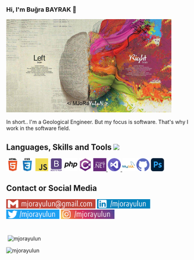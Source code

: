 ### Hi, I'm Buğra BAYRAK 👋
<div style="display: block"><a href="#"><img src="https://raw.githubusercontent.com/MJoRaYuLuN/mjorayulun/main/banner.jpg" alt="github mjorayulun" height="250"></a>
<p>In short.. I'm a Geological Engineer. But my focus is software. That's why I work in the software field. </p></div>


<div style="display: block">
<h2 align="left">Languages, Skills and Tools <img src = "https://media2.giphy.com/media/QssGEmpkyEOhBCb7e1/giphy.gif?cid=ecf05e47a0n3gi1bfqntqmob8g9aid1oyj2wr3ds3mg700bl&rid=giphy.gif" width = "25"></h2>
<p align="left">
<a href="https://www.w3.org/html/" target="_blank"><img src="https://raw.githubusercontent.com/MJoRaYuLuN/mjorayulun/bd4c94ec1404d111f5aeda56dff137630f2f59dd/html5.svg" alt="html5" width="35" height="35"/></a>
<a href="https://www.w3schools.com/css/" target="_blank"><img src="https://raw.githubusercontent.com/MJoRaYuLuN/mjorayulun/bd4c94ec1404d111f5aeda56dff137630f2f59dd/css3.svg" alt="css3" width="35" height="35"/></a>
<a href="https://developer.mozilla.org/en-US/docs/Web/JavaScript" target="_blank"> <img src="https://raw.githubusercontent.com/MJoRaYuLuN/mjorayulun/bd4c94ec1404d111f5aeda56dff137630f2f59dd/javascript.svg" alt="javascript" width="35" height="35"/></a>
<a href="https://getbootstrap.com" target="_blank"><img src="https://raw.githubusercontent.com/MJoRaYuLuN/mjorayulun/bd4c94ec1404d111f5aeda56dff137630f2f59dd/bootstrap.svg" alt="bootstrap" width="35" height="35"/></a>
<a href="https://www.php.net" target="_blank"><img src="https://raw.githubusercontent.com/MJoRaYuLuN/mjorayulun/bd4c94ec1404d111f5aeda56dff137630f2f59dd/php.svg" alt="php" width="35" height="35"/></a>
<a href="https://www.w3schools.com/cs/" target="_blank"><img src="https://raw.githubusercontent.com/MJoRaYuLuN/mjorayulun/bd4c94ec1404d111f5aeda56dff137630f2f59dd/csharp.svg" alt="csharp" width="35" height="35"/></a>
<a href="https://dotnet.microsoft.com/" target="_blank"><img src="https://raw.githubusercontent.com/MJoRaYuLuN/mjorayulun/bd4c94ec1404d111f5aeda56dff137630f2f59dd/dotnet.svg" alt="dotnet" width="35" height="35"/> </a>
<a href="https://visualstudio.microsoft.com" target="_blank"><img src="https://raw.githubusercontent.com/MJoRaYuLuN/mjorayulun/bd4c94ec1404d111f5aeda56dff137630f2f59dd/visualstudio.svg" alt="dotnet" width="35" height="35"/> </a>
<a href="https://www.mysql.com/" target="_blank"><img src="https://raw.githubusercontent.com/MJoRaYuLuN/mjorayulun/bd4c94ec1404d111f5aeda56dff137630f2f59dd/mysql.svg" alt="mysql" width="35" height="35"/></a>
<a href="https://git-scm.com/" target="_blank"><img src="https://raw.githubusercontent.com/MJoRaYuLuN/mjorayulun/bd4c94ec1404d111f5aeda56dff137630f2f59dd/github.svg" alt="git" width="35" height="35"/></a>
<a href="https://www.photoshop.com/en" target="_blank"> <img src="https://raw.githubusercontent.com/MJoRaYuLuN/mjorayulun/bd4c94ec1404d111f5aeda56dff137630f2f59dd/photoshop.svg" alt="photoshop" width="35" height="35"/> </a>
</p>

<h2 align="left">Contact or Social Media</h2>
<a href="mailto: mjorayulun@gmail.com" target="_blank"><img src="https://raw.githubusercontent.com/MJoRaYuLuN/mjorayulun/main/gmail.png" alt="mjorayulun@gmail.com" height="25"></a>
<a href="//www.linkedin.com/in/mjorayulun/" target="_blank"><img src="https://raw.githubusercontent.com/MJoRaYuLuN/mjorayulun/main/linkedin.png" alt="mjorayulun linkedin" height="25"></a>
<a href="//twitter.com/mjorayulun" target="_blank"><img src="https://raw.githubusercontent.com/MJoRaYuLuN/mjorayulun/main/twitter.png" alt="mjorayulun twitter" height="25"></a>
<a href="//instagram.com/mjorayulun" target="_blank"><img src="https://raw.githubusercontent.com/MJoRaYuLuN/mjorayulun/main/instagram.png" alt="mjorayulun instagram" height="25"></a>

<h1></h1>

<p>&nbsp;<img align="center" src="https://github-readme-stats.vercel.app/api?username=mjorayulun&show_icons=true&theme=radical&locale=en" alt="mjorayulun" /></p>

<p><img align="center" src="https://github-readme-streak-stats.herokuapp.com/?user=mjorayulun&" alt="mjorayulun" /></p>
</div>
